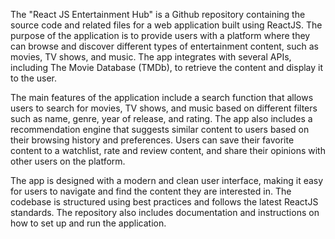 The "React JS Entertainment Hub" is a Github repository containing the source code and related files for a web application built using ReactJS. The purpose of the application is to provide users with a platform where they can browse and discover different types of entertainment content, such as movies, TV shows, and music. The app integrates with several APIs, including The Movie Database (TMDb), to retrieve the content and display it to the user.

The main features of the application include a search function that allows users to search for movies, TV shows, and music based on different filters such as name, genre, year of release, and rating. The app also includes a recommendation engine that suggests similar content to users based on their browsing history and preferences. Users can save their favorite content to a watchlist, rate and review content, and share their opinions with other users on the platform.

The app is designed with a modern and clean user interface, making it easy for users to navigate and find the content they are interested in. The codebase is structured using best practices and follows the latest ReactJS standards. The repository also includes documentation and instructions on how to set up and run the application.
